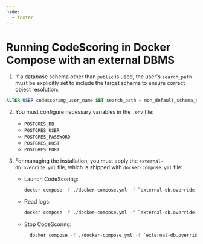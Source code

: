 ```yaml
---
hide:
  - footer
---
```


# Running CodeScoring in Docker Compose with an external DBMS

1. If a database schema other than `public` is used, the user's `search_path` must be explicitly set to include
the target schema to ensure correct object resolution:
  ```sql
  ALTER USER codescoring_user_name SET search_path = non_default_schema_name;
  ```

2. You must configure necessary variables in the `.env` file:

    - `POSTGRES_DB`
    - `POSTGRES_USER`
    - `POSTGRES_PASSWORD`
    - `POSTGRES_HOST`
    - `POSTGRES_PORT`

3. For managing the installation, you must apply the `external-db.override.yml` file, which is shipped with `docker-compose.yml` file:

    - Launch CodeScoring:
        ```bash
        docker compose -f ./docker-compose.yml -f `external-db.override.yml` up -d --force-recreate --remove-orphans --renew-anon-volumes
        ```
    - Read logs:
        ```bash
        docker compose -f ./docker-compose.yml -f `external-db.override.yml` logs -f
        ```
    - Stop CodeScoring:
        ```bash
          docker compose -f ./docker-compose.yml -f `external-db.override.yml` down --remove-orphans
        ```

